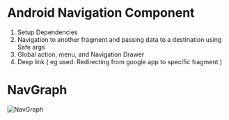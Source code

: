 # Android Navigation Component
1) Setup Dependencies 
2) Navigation to another fragment and passing data to a destination using Safe args
3) Global action, menu, and Navigation Drawer
4) Deep link ( eg used: Redirecting from google app to specific fragment )

# NavGraph
![NavGraph](https://user-images.githubusercontent.com/30781223/120991201-073b8200-c79f-11eb-8963-8fc31e76bb20.png)


